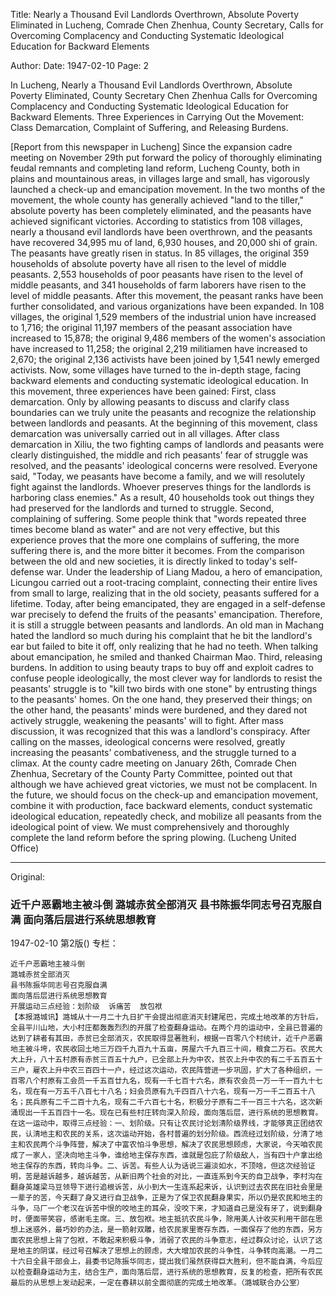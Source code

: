 Title: Nearly a Thousand Evil Landlords Overthrown, Absolute Poverty Eliminated in Lucheng, Comrade Chen Zhenhua, County Secretary, Calls for Overcoming Complacency and Conducting Systematic Ideological Education for Backward Elements

Author: 
Date: 1947-02-10
Page: 2

In Lucheng, Nearly a Thousand Evil Landlords Overthrown, Absolute Poverty Eliminated, County Secretary Chen Zhenhua Calls for Overcoming Complacency and Conducting Systematic Ideological Education for Backward Elements. Three Experiences in Carrying Out the Movement: Class Demarcation, Complaint of Suffering, and Releasing Burdens.

[Report from this newspaper in Lucheng] Since the expansion cadre meeting on November 29th put forward the policy of thoroughly eliminating feudal remnants and completing land reform, Lucheng County, both in plains and mountainous areas, in villages large and small, has vigorously launched a check-up and emancipation movement. In the two months of the movement, the whole county has generally achieved "land to the tiller," absolute poverty has been completely eliminated, and the peasants have achieved significant victories. According to statistics from 108 villages, nearly a thousand evil landlords have been overthrown, and the peasants have recovered 34,995 mu of land, 6,930 houses, and 20,000 shi of grain. The peasants have greatly risen in status. In 85 villages, the original 359 households of absolute poverty have all risen to the level of middle peasants. 2,553 households of poor peasants have risen to the level of middle peasants, and 341 households of farm laborers have risen to the level of middle peasants. After this movement, the peasant ranks have been further consolidated, and various organizations have been expanded. In 108 villages, the original 1,529 members of the industrial union have increased to 1,716; the original 11,197 members of the peasant association have increased to 15,878; the original 9,486 members of the women's association have increased to 11,258; the original 2,219 militiamen have increased to 2,670; the original 2,136 activists have been joined by 1,541 newly emerged activists. Now, some villages have turned to the in-depth stage, facing backward elements and conducting systematic ideological education. In this movement, three experiences have been gained: First, class demarcation. Only by allowing peasants to discuss and clarify class boundaries can we truly unite the peasants and recognize the relationship between landlords and peasants. At the beginning of this movement, class demarcation was universally carried out in all villages. After class demarcation in Xiliu, the two fighting camps of landlords and peasants were clearly distinguished, the middle and rich peasants' fear of struggle was resolved, and the peasants' ideological concerns were resolved. Everyone said, "Today, we peasants have become a family, and we will resolutely fight against the landlords. Whoever preserves things for the landlords is harboring class enemies." As a result, 40 households took out things they had preserved for the landlords and turned to struggle. Second, complaining of suffering. Some people think that "words repeated three times become bland as water" and are not very effective, but this experience proves that the more one complains of suffering, the more suffering there is, and the more bitter it becomes. From the comparison between the old and new societies, it is directly linked to today's self-defense war. Under the leadership of Liang Madou, a hero of emancipation, Licungou carried out a root-tracing complaint, connecting their entire lives from small to large, realizing that in the old society, peasants suffered for a lifetime. Today, after being emancipated, they are engaged in a self-defense war precisely to defend the fruits of the peasants' emancipation. Therefore, it is still a struggle between peasants and landlords. An old man in Machang hated the landlord so much during his complaint that he bit the landlord's ear but failed to bite it off, only realizing that he had no teeth. When talking about emancipation, he smiled and thanked Chairman Mao. Third, releasing burdens. In addition to using beauty traps to buy off and exploit cadres to confuse people ideologically, the most clever way for landlords to resist the peasants' struggle is to "kill two birds with one stone" by entrusting things to the peasants' homes. On the one hand, they preserved their things; on the other hand, the peasants' minds were burdened, and they dared not actively struggle, weakening the peasants' will to fight. After mass discussion, it was recognized that this was a landlord's conspiracy. After calling on the masses, ideological concerns were resolved, greatly increasing the peasants' combativeness, and the struggle turned to a climax. At the county cadre meeting on January 26th, Comrade Chen Zhenhua, Secretary of the County Party Committee, pointed out that although we have achieved great victories, we must not be complacent. In the future, we should focus on the check-up and emancipation movement, combine it with production, face backward elements, conduct systematic ideological education, repeatedly check, and mobilize all peasants from the ideological point of view. We must comprehensively and thoroughly complete the land reform before the spring plowing. (Lucheng United Office)



<hr /> 

Original: 


### 近千户恶霸地主被斗倒  潞城赤贫全部消灭  县书陈振华同志号召克服自满  面向落后层进行系统思想教育

1947-02-10
第2版()
专栏：

    近千户恶霸地主被斗倒
    潞城赤贫全部消灭
    县书陈振华同志号召克服自满
    面向落后层进行系统思想教育
    开展运动三点经验：划阶级  诉痛苦  放包袱
    【本报潞城讯】潞城从十一月二十九日扩干会提出彻底消灭封建尾巴，完成土地改革的方针后，全县平川山地，大小村庄都轰轰烈烈的开展了检查翻身运动。在两个月的运动中，全县已普遍的达到了耕者有其田，赤贫已全部消灭，农民取得显著胜利，根据一百零八个村统计，近千户恶霸地主被斗垮，农民收回土地三万四千九百九十五亩，房屋六千九百三十间，粮食二万石。农民大大上升，八十五村原有赤贫三百五十九户，已全部上升为中农，贫农上升中农的有二千五百五十三户，雇农上升中农三百四十一户，经过这次运动，农民阵营进一步巩固，扩大了各种组织，一百零八个村原有工会员一千五百廿九名，现有一千七百十六名，原有农会员一万一千一百九十七名，现在有一万五千八百七十八名；妇会员原有九千四百八十六名，现有一万一千二百五十八名；民兵原有二千二百十九名，现有二千六百七十名，积极分子原有二千一百三十六名，这次新涌现出一千五百四十一名。现在已有些村庄转向深入阶段，面向落后层，进行系统的思想教育。在这一运动中，取得三点经验：一、划阶级。只有让农民讨论划清阶级界线，才能够真正团结农民，认清地主和农民的关系，这次运动开始，各村普遍的划分阶级。西流经过划阶级，分清了地主和农民两个斗争阵营，解决了中富农怕斗争思想，解决了农民思想顾虑，大家说，今天咱农民成了一家人，坚决向地主斗争，谁给地主保存东西，谁就是包庇了阶级敌人，当有四十户拿出给地主保存的东西，转向斗争。二、诉苦。有些人认为话说三遍淡如水，不顶啥，但这次经验证明，苦是越诉越多，越诉越苦，从新旧两个社会的对比，一直连系到今天的自卫战争，李村沟在翻身英雄梁马豆领导下进行追根诉苦，从小到大一生连系起来诉，认识到过去农民在旧社会里是一辈子的苦，今天翻了身又进行自卫战争，正是为了保卫农民翻身果实，所以仍是农民和地主的斗争，马厂一个老汉在诉苦中恨的咬地主的耳朵，没咬下来，才知道自己是没有牙了，说到翻身时，便面带笑容，感谢毛主席。三、放包袱。地主抵抗农民斗争，除用美人计收买利用干部在思想上迷惑外，最巧妙的办法，是一箭射双雕，给农民家里寄存东西，一面保存了他的东西，另方面农民思想上背了包袱，不敢起来积极斗争，消弱了农民的斗争意志，经过群众讨论，认识了这是地主的阴谋，经过号召解决了思想上的顾虑，大大增加农民的斗争性，斗争转向高潮。一月二十六日全县干部会上，县委书记陈振华同志，提出我们虽然获得巨大胜利，但不能自满，今后应以检查翻身运动为主，结合生产，面向落后层，进行系统的思想教育，反复的检查，把所有农民最后的从思想上发动起来，一定在春耕以前全面彻底的完成土地改革。（潞城联合办公室）
